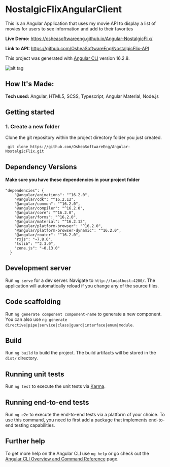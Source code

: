 # NostalgicFlixAngularClient

This is an Angular Application that uses my movie API to display a list of movies for users to see information and add to their favorites

**Live Demo:** https://osheasoftwareeng.github.io/Angular-NostalgicFlix/

**Link to API:** https://github.com/OsheaSoftwareEng/NostalgicFlix-API

This project was generated with [Angular CLI](https://github.com/angular/angular-cli) version 16.2.8.

![alt tag](https://imgur.com/J1s5olv.png)

## How It's Made:

**Tech used:** Angular, HTML5, SCSS, Typescript, Angular Material, Node.js

## Getting started

### 1. Create a new folder

Clone the git repository within the project directory folder you just created.

```shell
 git clone https://github.com/OsheaSoftwareEng/Angular-NostalgicFlix.git
```

## Dependency Versions

#### Make sure you have these dependencies in your project folder

```shell
"dependencies": {
    "@angular/animations": "^16.2.0",
    "@angular/cdk": "^16.2.12",
    "@angular/common": "^16.2.0",
    "@angular/compiler": "^16.2.0",
    "@angular/core": "^16.2.0",
    "@angular/forms": "^16.2.0",
    "@angular/material": "^16.2.12",
    "@angular/platform-browser": "^16.2.0",
    "@angular/platform-browser-dynamic": "^16.2.0",
    "@angular/router": "^16.2.0",
    "rxjs": "~7.8.0",
    "tslib": "^2.3.0",
    "zone.js": "~0.13.0"
  }
```

## Development server

Run `ng serve` for a dev server. Navigate to `http://localhost:4200/`. The application will automatically reload if you change any of the source files.

## Code scaffolding

Run `ng generate component component-name` to generate a new component. You can also use `ng generate directive|pipe|service|class|guard|interface|enum|module`.

## Build

Run `ng build` to build the project. The build artifacts will be stored in the `dist/` directory.

## Running unit tests

Run `ng test` to execute the unit tests via [Karma](https://karma-runner.github.io).

## Running end-to-end tests

Run `ng e2e` to execute the end-to-end tests via a platform of your choice. To use this command, you need to first add a package that implements end-to-end testing capabilities.

## Further help

To get more help on the Angular CLI use `ng help` or go check out the [Angular CLI Overview and Command Reference](https://angular.io/cli) page.
